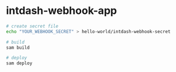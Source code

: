 # intdash-webhook-app

```sh
# create secret file
echo "YOUR_WEBHOOK_SECRET" > hello-world/intdash-webhook-secret

# build
sam build

# deploy
sam deploy
```
